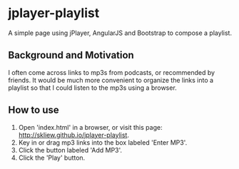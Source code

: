 # jplayer-playlist

A simple page using jPlayer, AngularJS and Bootstrap to compose a playlist.

## Background and Motivation
I often come across links to mp3s from podcasts, or recommended by friends. It would be much more convenient to organize the links into a playlist so that I could listen to the mp3s using a browser.

## How to use
1. Open 'index.html' in a browser, or visit this page: http://skliew.github.io/jplayer-playlist.
2. Key in or drag mp3 links into the box labeled 'Enter MP3'.
3. Click the button labeled 'Add MP3'.
4. Click the 'Play' button.

